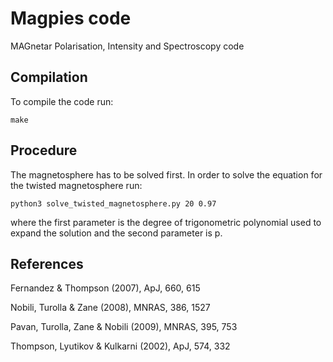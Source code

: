 Magpies code 
====

MAGnetar Polarisation, Intensity and Spectroscopy code


## Compilation

To compile the code run:

```
make
```

## Procedure

The magnetosphere has to be solved first. In order to solve the equation for the twisted magnetosphere run:

```
python3 solve_twisted_magnetosphere.py 20 0.97 
```

where the first parameter is the degree of trigonometric polynomial used to expand the solution and the second parameter is p.

## References

Fernandez & Thompson (2007), ApJ, 660, 615

Nobili, Turolla & Zane (2008), MNRAS, 386, 1527

Pavan, Turolla, Zane & Nobili (2009), MNRAS, 395, 753

Thompson, Lyutikov & Kulkarni (2002), ApJ, 574, 332
